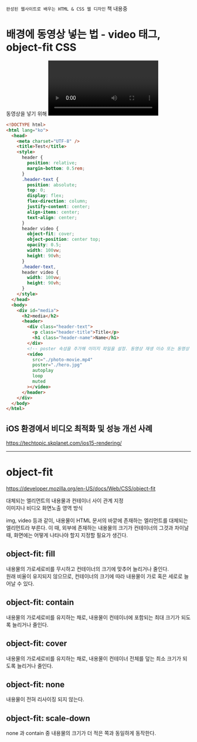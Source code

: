 `완성된 웹사이트로 배우는 HTML & CSS 웹 디자인` 책 내용중

# 배경에 동영상 넣는 법 - video 태그, object-fit CSS

동영상을 넣기 위해 <video> 태그를 사용합니다.  
CSS에서 설정한 크기로 표시되도록 object-fit: cover; 를 활용해서 정해진 크기보다 큰 부분을 잘라냅니다.

```html
<!DOCTYPE html>
<html lang="ko">
  <head>
    <meta charset="UTF-8" />
    <title>Test</title>
    <style>
      header {
        position: relative;
        margin-bottom: 0.5rem;
      }
      .header-text {
        position: absolute;
        top: 0;
        display: flex;
        flex-direction: column;
        justify-content: center;
        align-items: center;
        text-align: center;
      }
      header video {
        object-fit: cover;
        object-position: center top;
        opacity: 0.5;
        width: 100vw;
        height: 90vh;
      }
      .header-text,
      header video {
        width: 100vw;
        height: 90vh;
      }
    </style>
  </head>
  <body>
    <div id="media">
      <h2>media</h2>
      <header>
        <div class="header-text">
          <p class="header-title">Title</p>
          <h1 class="header-name">Name</h1>
        </div>
        <!-- poster 속성을 추가해 이미지 파일을 설정. 동영상 재생 이슈 또는 동영상 로딩이 완료될 때까지 대체 이미지가 표시됩니다. -->
        <video
          src="./photo-movie.mp4"
          poster="./hero.jpg"
          autoplay
          loop
          muted
        ></video>
      </header>
    </div>
  </body>
</html>
```

## iOS 환경에서 비디오 최적화 및 성능 개선 사례

https://techtopic.skplanet.com/ios15-rendering/

---

# object-fit

https://developer.mozilla.org/en-US/docs/Web/CSS/object-fit

대체되는 엘리먼트의 내용물과 컨테이너 사이 관계 지정  
이미지나 비디오 화면노출 영역 방식

img, video 등과 같이, 내용물이 HTML 문서의 바깥에 존재하는 엘리먼트를 대체되는 엘리먼트라 부른다.
이 때, 외부에 존재하는 내용물의 크기가 컨테이너의 그것과 차이날 때, 화면에는 어떻게 나타나야 할지 지정할 필요가 생긴다.

## object-fit: fill

내용물의 가로세로비를 무시하고 컨테이너의 크기에 맞추어 늘리거나 줄인다.  
원래 비율이 유지되지 않으므로, 컨테이너의 크기에 따라 내용물이 가로 혹은 세로로 늘어날 수 있다.

## object-fit: contain

내용물의 가로세로비를 유지하는 채로, 내용물이 컨테이너에 포함되는 최대 크기가 되도록 늘리거나 줄인다.

## object-fit: cover

내용물의 가로세로비를 유지하는 채로, 내용물이 컨테이너 전체를 덮는 최소 크기가 되도록 늘리거나 줄인다.

## object-fit: none

내용물이 전혀 리사이징 되지 않는다.

## object-fit: scale-down

none 과 contain 중 내용물의 크기가 더 적은 쪽과 동일하게 동작한다.
